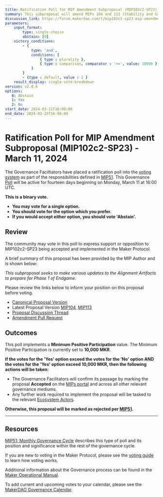 ```yaml
---
title: Ratification Poll for MIP Amendment Subproposal (MIP102c2-SP23) - March 11, 2024
summary: This subproposal will amend MIPs 104 and 113 (Stability and Governance Scopes). 
discussion_link: https://forum.makerdao.com/t/mip102c2-sp23-mip-amendment-subproposal/23386
parameters:
    input_format:
        type: single-choice
        abstain: [0]
    victory_conditions:
        - {
            type: 'and',
            conditions: [
                { type : plurality },
                { type : comparison, comparator : '>=', value: 10000 }
            ]
        }
        - {type : default, value : 2 }
    result_display: single-vote-breakdown
version: v2.0.0
options:
   0: Abstain
   1: Yes
   2: No
start_date: 2024-03-11T16:00:00
end_date: 2024-03-25T16:00:00
---
```

# Ratification Poll for MIP Amendment Subproposal (MIP102c2-SP23) - March 11, 2024

The Governance Faciltiators have placed a ratification poll into the [voting system](https://vote.makerdao.com/polling) as part of the responsibilities defined in [MIP51](https://mips.makerdao.com/mips/details/MIP51). This Governance [Poll](https://manual.makerdao.com/governance/governance-cycle/weekly-governance-cycle#weekly-governance-cycle-definitions-mip16c1) will be active for fourteen days beginning on Monday, March 11 at 16:00 UTC.

**This is a binary vote.**
- **You may vote for a single option.**
- **You should vote for the option which you prefer.**
- **If you would accept either option, you should vote 'Abstain'.**

## Review

The community may vote in this poll to express support or opposition to MIP102c2-SP23 being accepted and implemented in the Maker Protocol.

A brief summary of this proposal has been provided by the MIP Author and is shown below:

*This subproposal seeks to make various updates to the Alignment Artifacts to prepare for Phase 1 of Endgame.*

Please review the links below to inform your position on this proposal before voting.
* [Canonical Proposal Version](https://github.com/makerdao/mips/blob/ec87f8bd4dfe7307698e7dc87da19014e466eb1d/MIP102/MIP102c2-Subproposals/MIP102c2-SP23.md)
* Latest Proposal Version [MIP104](https://mips.makerdao.com/mips/details/MIP104), [MIP113](https://mips.makerdao.com/mips/details/MIP113)
* [Proposal Discussion Thread](https://forum.makerdao.com/t/mip102c2-sp23-mip-amendment-subproposal/23386)
* [Amendment Pull Request](https://github.com/makerdao/mips/pull/1065)

## Outcomes

This poll implements a **Minimum Positive Participation** value. The Minimum Positive Participation is currently set to **10,000 MKR**.

**If the votes for the 'Yes' option exceed the votes for the 'No' option AND the votes for the 'Yes' option exceed 10,000 MKR, then the following actions will be taken:**
* The Governance Facilitators will confirm its passage by marking the proposal **Accepted** on the [MIPs portal](https://mips.makerdao.com/mips/list) and across all other relevant governance mediums.
* Any further work required to implement the proposal will be tasked to the relevant [Ecosystem Actors](https://mips.makerdao.com/mips/details/MIP101#7-professional-actors).

**Otherwise, this proposal will be marked as rejected per [MIP51](https://mips.makerdao.com/mips/details/MIP51#mip51c2-ratification-poll).**

---

## Resources

[MIP51: Monthly Governance Cycle](https://mips.makerdao.com/mips/details/MIP51) describes this type of poll and its position and significance within the rest of the governance cycle.

If you are new to voting in the Maker Protocol, please see the [voting guide](https://manual.makerdao.com/governance/voting-in-makerdao/on-chain-governance) to learn how voting works.

Additional information about the Governance process can be found in the [Maker Operational Manual](https://manual.makerdao.com).

To add current and upcoming votes to your calendar, please see the [MakerDAO Governance Calendar](https://manual.makerdao.com/makerdao/calendars/governance-calendar).
